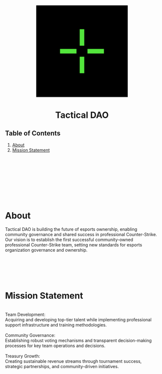<p align="center">
  <img src="/assets/tactical.png" width="300" alt="Tactical DAO Banner">
</p>

<div align="center">

# Tactical DAO

</div>

## Table of Contents
1. [About](#about)
2. [Mission Statement](#mission-statement)


<br>
<br>
<br>
<br>
<br>
<br>
<br>
<br>

# About
Tactical DAO is building the future of esports ownership, enabling community governance and shared success in professional Counter-Strike. Our vision is to establish the first successful community-owned professional Counter-Strike team, setting new standards for esports organization governance and ownership.
<br><br><br><br><br><br>
# Mission Statement
<br>
Team Development:<br>
Acquiring and developing top-tier talent while implementing professional support infrastructure and training methodologies.<br>
<br>
Community Governance:<br>
Establishing robust voting mechanisms and transparent decision-making processes for key team operations and decisions.<br>
<br>
Treasury Growth:<br>
Creating sustainable revenue streams through tournament success, strategic partnerships, and community-driven initiatives.<br>



<br>
<br>
<br>
<br>











